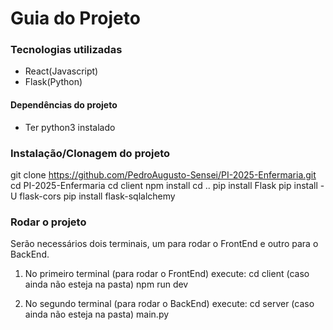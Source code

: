# Guia do Projeto

### Tecnologias utilizadas
- React(Javascript)
- Flask(Python)

#### Dependências do projeto
- Ter python3 instalado

### Instalação/Clonagem do projeto
git clone https://github.com/PedroAugusto-Sensei/PI-2025-Enfermaria.git
cd PI-2025-Enfermaria
cd client
npm install
cd ..
pip install Flask
pip install -U flask-cors
pip install flask-sqlalchemy

### Rodar o projeto
Serão necessários dois terminais, um para rodar o FrontEnd e outro para o BackEnd.
1. No primeiro terminal (para rodar o FrontEnd) execute:
   cd client (caso ainda não esteja na pasta)
   npm run dev

2. No segundo terminal (para rodar o BackEnd) execute:
   cd server (caso ainda não esteja na pasta)
   main.py
